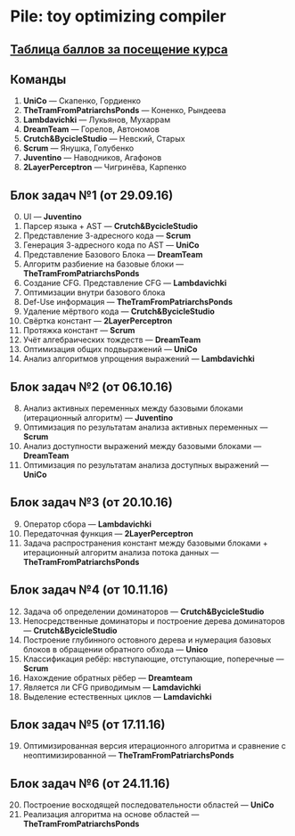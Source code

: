 # Pile: toy optimizing compiler

## [Таблица баллов за посещение курса](https://docs.google.com/spreadsheets/d/14uZ_s1XpKt8FU-2dekrb9LBQeggHc1HcXYyo2zh6Uao/edit?usp=sharing)

## Команды

1. __UniCo__ — Скапенко, Гордиенко
2. __TheTramFromPatriarchsPonds__ — Коненко, Рындеева
3. __Lambdavichki__ — Лукьянов, Мухаррам
4. __DreamTeam__ — Горелов, Автономов
5. __Crutch&BycicleStudio__ — Невский, Старых
6. __Scrum__ — Янушка, Голубенко
7. __Juventino__ — Наводников, Агафонов
8. __2LayerPerceptron__ — Чигринёва, Карпенко

## Блок задач №1 (от 29.09.16)

0. UI — __Juventino__
1. Парсер языка + AST — __Crutch&BycicleStudio__
2. Представление 3-адресного кода — __Scrum__
3. Генерация 3-адресного кода по AST — __UniCo__
4. Представление Базового Блока — __DreamTeam__
5. Алгоритм разбиение на базовые блоки — __TheTramFromPatriarchsPonds__
6. Создание CFG. Представление CFG — __Lambdavichki__
7. Оптимизации внутри базового блока
  1. Def-Use информация — __TheTramFromPatriarchsPonds__
  2. Удаление мёртвого кода — __Crutch&BycicleStudio__
  3. Свёртка констант — __2LayerPerceptron__
  4. Протяжка констант — __Scrum__
  5. Учёт алгебраических тождеств — __DreamTeam__
  6. Оптимизация общих подвыражений — __UniCo__
  7. Анализ алгоритмов упрощения выражений — __Lambdavichki__

## Блок задач №2 (от 06.10.16)

8. Анализ активных переменных между базовыми блоками (итерационный алгоритм) — __Juventino__
9. Оптимизация по результатам анализа активных переменных — __Scrum__
10. Анализ доступности выражений между базовыми блоками — __DreamTeam__
11. Оптимизация по результатам анализа доступных выражений — __UniCo__

## Блок задач №3 (от 20.10.16)

9. Оператор сбора — __Lambdavichki__
10. Передаточная функция — __2LayerPerceptron__
11. Задача распространения констант между базовыми блоками + итерационный алгоритм анализа потока данных — __TheTramFromPatriarchsPonds__

## Блок задач №4 (от 10.11.16)

12. Задача об определении доминаторов — __Crutch&BycicleStudio__
13. Непосредственные доминаторы и построение дерева доминаторов — __Crutch&BycicleStudio__
14. Построение глубинного остовного дерева и нумерация базовых блоков в обращении обратного обхода — __Unico__
15. Классификация ребёр: нвступающие, отступающие, поперечные — __Scrum__
16. Нахождение обратных рёбер — __Dreamteam__
17. Является ли CFG приводимым — __Lamdavichki__
18. Выделение естественных циклов — __Lamdavichki__

## Блок задач №5 (от 17.11.16)

19. Оптимизированная версия итерационного алгоритма и сравнение с неоптимизированной — __TheTramFromPatriarchsPonds__

## Блок задач №6 (от 24.11.16)

20. Построение восходящей последовательности областей — __UniCo__
21. Реализация алгоритма на основе областей — __TheTramFromPatriarchsPonds__
